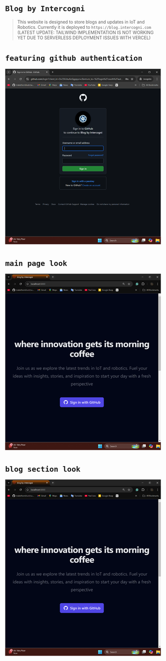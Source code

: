 # `Blog by Intercogni`
> This website is designed to store blogs and updates in IoT and Robotics. Currently it is deployed to `https://blog.intercogni.com` (LATEST UPDATE: TAILWIND IMPLEMENTATION IS NOT WORKING YET DUE TO SERVERLESS DEPLOYMENT ISSUES WITH VERCEL)

# `featuring github authentication`
![alt text](<public/Screenshot 2024-10-02 132821.png>)

# `main page look`
![alt text](<public/Screenshot 2024-10-02 132743.png>)

# `blog section look`
![alt text](<public/Screenshot 2024-10-02 132743.png>)


